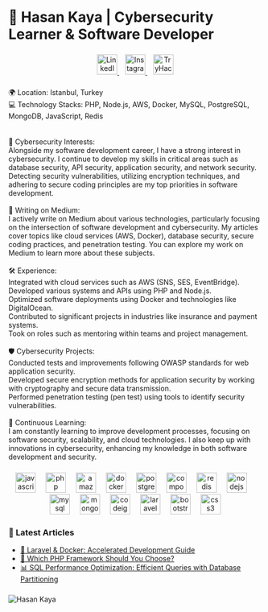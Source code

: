 <h1 align="left">💫 Hasan Kaya | Cybersecurity Learner & Software Developer</h1>

###

<div align="center">
  <a href="https://www.linkedin.com/in/hasan-kaya-093661182" target="_blank" title="LinkedIn">
    <img src="https://cdn.jsdelivr.net/gh/devicons/devicon/icons/linkedin/linkedin-original.svg" width="40" height="40" alt="LinkedIn" />
  </a>
  &nbsp;&nbsp;
  <a href="https://instagram.com/_.hasankaya" target="_blank" title="Instagram">
    <img src="https://cdn-icons-png.flaticon.com/512/2111/2111463.png" width="40" height="40" alt="Instagram" />
  </a>
  &nbsp;&nbsp;
  <a href="https://tryhackme.com/p/HasanKaya" target="_blank" title="TryHackMe">
    <img src="https://assets.tryhackme.com/img/logo/tryhackme_logo_full.svg" width="40" height="40" alt="TryHackMe" />
  </a>
</div>


###

<p align="left">🌍 Location: Istanbul, Turkey<br>💻 Technology Stacks: PHP, Node.js, AWS, Docker, MySQL, PostgreSQL, MongoDB, JavaScript, Redis<br><br><br>🔐 Cybersecurity Interests:<br>Alongside my software development career, I have a strong interest in cybersecurity. I continue to develop my skills in critical areas such as database security, API security, application security, and network security. Detecting security vulnerabilities, utilizing encryption techniques, and adhering to secure coding principles are my top priorities in software development.<br><br>📝 Writing on Medium:<br>I actively write on Medium about various technologies, particularly focusing on the intersection of software development and cybersecurity. My articles cover topics like cloud services (AWS, Docker), database security, secure coding practices, and penetration testing. You can explore my work on Medium to learn more about these subjects.<br><br>🛠️ Experience:<br>Integrated with cloud services such as AWS (SNS, SES, EventBridge).<br>Developed various systems and APIs using PHP and Node.js.<br>Optimized software deployments using Docker and technologies like DigitalOcean.<br>Contributed to significant projects in industries like insurance and payment systems.<br>Took on roles such as mentoring within teams and project management.<br><br>🛡️ Cybersecurity Projects:<br>Conducted tests and improvements following OWASP standards for web application security.<br>Developed secure encryption methods for application security by working with cryptography and secure data transmission.<br>Performed penetration testing (pen test) using tools to identify security vulnerabilities.<br><br>🌱 Continuous Learning:<br>I am constantly learning to improve development processes, focusing on software security, scalability, and cloud technologies. I also keep up with innovations in cybersecurity, enhancing my knowledge in both software development and security.</p>

###

<div align="center">
  <img src="https://cdn.jsdelivr.net/gh/devicons/devicon/icons/javascript/javascript-original.svg" height="40" alt="javascript logo"  />
  <img width="12" />
  <img src="https://cdn.jsdelivr.net/gh/devicons/devicon/icons/php/php-original.svg" height="40" alt="php logo"  />
  <img width="12" />
  <img src="https://cdn.jsdelivr.net/gh/devicons/devicon/icons/amazonwebservices/amazonwebservices-plain-wordmark.svg" height="40" alt="amazonwebservices logo"  />
  <img width="12" />
  <img src="https://cdn.jsdelivr.net/gh/devicons/devicon/icons/docker/docker-original.svg" height="40" alt="docker logo"  />
  <img width="12" />
  <img src="https://cdn.jsdelivr.net/gh/devicons/devicon/icons/postgresql/postgresql-original.svg" height="40" alt="postgresql logo"  />
  <img width="12" />
  <img src="https://cdn.jsdelivr.net/gh/devicons/devicon/icons/composer/composer-original.svg" height="40" alt="composer logo"  />
  <img width="12" />
  <img src="https://cdn.jsdelivr.net/gh/devicons/devicon/icons/redis/redis-original.svg" height="40" alt="redis logo"  />
  <img width="12" />
  <img src="https://cdn.jsdelivr.net/gh/devicons/devicon/icons/nodejs/nodejs-original.svg" height="40" alt="nodejs logo"  />
  <img width="12" />
  <img src="https://cdn.jsdelivr.net/gh/devicons/devicon/icons/mysql/mysql-original.svg" height="40" alt="mysql logo"  />
  <img width="12" />
  <img src="https://cdn.jsdelivr.net/gh/devicons/devicon/icons/mongodb/mongodb-original.svg" height="40" alt="mongodb logo"  />
  <img width="12" />
  <img src="https://cdn.jsdelivr.net/gh/devicons/devicon/icons/codeigniter/codeigniter-plain.svg" height="40" alt="codeigniter logo"  />
  <img width="12" />
  <img src="https://cdn.jsdelivr.net/gh/devicons/devicon/icons/laravel/laravel-original.svg" height="40" alt="laravel logo"  />
  <img width="12" />
  <img src="https://cdn.jsdelivr.net/gh/devicons/devicon/icons/bootstrap/bootstrap-original.svg" height="40" alt="bootstrap logo"  />
  <img width="12" />
  <img src="https://cdn.jsdelivr.net/gh/devicons/devicon/icons/css3/css3-original.svg" height="40" alt="css3 logo"  />
</div>

### 📝 Latest Articles

- [🚀 Laravel & Docker: Accelerated Development Guide](https://medium.com/@hasankaya53/laravel-docker-accelerated-development-guide-79df7aa5ab96)
- [🤔 Which PHP Framework Should You Choose?](https://medium.com/@hasankaya53/which-php-framework-should-you-choose-55d8a6e1d15a)
- [📊 SQL Performance Optimization: Efficient Queries with Database Partitioning](https://blog.stackademic.com/sql-performance-optimization-efficient-queries-with-database-partitioning-e4af5872164f)


###

![Hasan Kaya](https://tryhackme-badges.s3.amazonaws.com/HasanKaya.png)





